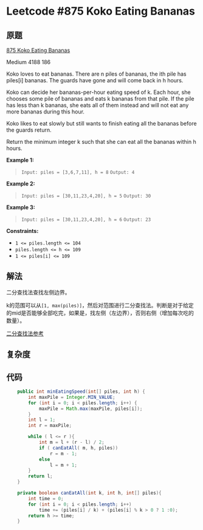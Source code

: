 # Leetcode #875 Koko Eating Bananas

## 原题

[875 Koko Eating Bananas](https://leetcode.com/problems/koko-eating-bananas/)

Medium 4188 186

Koko loves to eat bananas. There are n piles of bananas, the ith pile has piles[i] bananas. The guards have gone and will come back in h hours.

Koko can decide her bananas-per-hour eating speed of k. Each hour, she chooses some pile of bananas and eats k bananas from that pile. If the pile has less than k bananas, she eats all of them instead and will not eat any more bananas during this hour.

Koko likes to eat slowly but still wants to finish eating all the bananas before the guards return.

Return the minimum integer k such that she can eat all the bananas within h hours.

 

**Example 1:**

> `Input: piles = [3,6,7,11], h = 8`
`Output: 4`

**Example 2:**

> `Input: piles = [30,11,23,4,20], h = 5`
`Output: 30`

**Example 3:**

> `Input: piles = [30,11,23,4,20], h = 6`
`Output: 23`
 
**Constraints:**

- `1 <= piles.length <= 104`
- `piles.length <= h <= 109`
- `1 <= piles[i] <= 109`

## 解法

二分查找法查找左侧边界。

k的范围可以从`[1, max(piles)]`，然后对范围进行二分查找法。判断是对于给定的mid是否能够全部吃完，如果是，找左侧（左边界），否则右侧（增加每次吃的数量）。


[二分查找法参考](https://github.com/labuladong/fucking-algorithm/blob/master/%E7%AE%97%E6%B3%95%E6%80%9D%E7%BB%B4%E7%B3%BB%E5%88%97/%E4%BA%8C%E5%88%86%E6%9F%A5%E6%89%BE%E8%AF%A6%E8%A7%A3.md)

## 复杂度


## 代码

```Java
    public int minEatingSpeed(int[] piles, int h) {
        int maxPile = Integer.MIN_VALUE;
        for (int i = 0; i < piles.length; i++) {
            maxPile = Math.max(maxPile, piles[i]);
        }
        int l = 1;
        int r = maxPile;

        while ( l <= r ){
            int m = l + (r - l) / 2;
            if ( canEatAll( m, h, piles))
                r = m - 1;
            else 
                l = m + 1;
        }
        return l;
    }

    private boolean canEatAll(int k, int h, int[] piles){
        int time = 0;
        for (int i = 0; i < piles.length; i++) 
            time += (piles[i] / k) + (piles[i] % k > 0 ? 1 :0);
        return h >= time;   
    }


```
